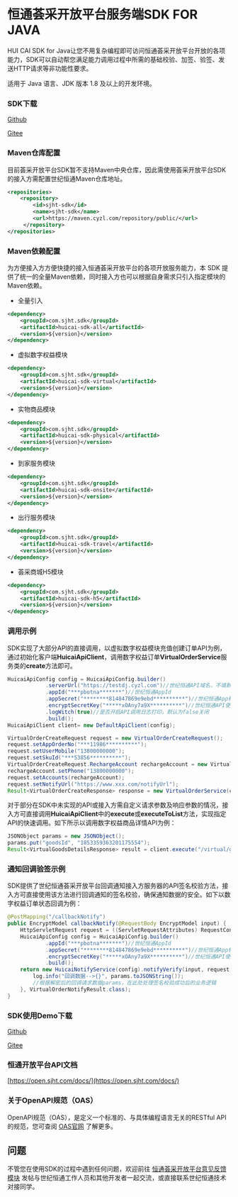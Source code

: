 # 恒通荟采开放平台服务端SDK FOR JAVA

HUI CAI SDK for Java让您不用复杂编程即可访问恒通荟采开放平台开放的各项能力，SDK可以自动帮您满足能力调用过程中所需的基础校验、加签、验签、发送HTTP请求等非功能性要求。

适用于 Java 语言、JDK 版本 1.8 及以上的开发环境。

### SDK下载

[Github](https://github.com/SJHT-SDK/huicai-sdk-java.git)

[Gitee](https://gitee.com/sjht-sdk/huicai-sdk-java.git)

### Maven仓库配置

目前荟采开放平台SDK暂不支持Maven中央仓库，因此需使用荟采开放平台SDK的接入方需配置世纪恒通Maven仓库地址。

``` xml
<repositories>
    <repository>
        <id>sjht-sdk</id>
        <name>sjht-sdk</name>
        <url>https://maven.cyzl.com/repository/public/</url>
     </repository>
</repositories>
```

### Maven依赖配置

为方便接入方方便快捷的接入恒通荟采开放平台的各项开放服务能力，本 SDK 提供了统一的全量Maven依赖，同时接入方也可以根据自身需求只引入指定模块的Maven依赖。

- 全量引入

``` xml
<dependency>
    <groupId>com.sjht.sdk</groupId>
    <artifactId>huicai-sdk-all</artifactId>
    <version>${version}</version>
</dependency>
```

- 虚拟数字权益模块

``` xml
<dependency>
    <groupId>com.sjht.sdk</groupId>
    <artifactId>huicai-sdk-virtual</artifactId>
    <version>${version}</version>
</dependency>
```

- 实物商品模块

``` xml
<dependency>
    <groupId>com.sjht.sdk</groupId>
    <artifactId>huicai-sdk-physical</artifactId>
    <version>${version}</version>
</dependency>
```

- 到家服务模块

``` xml
<dependency>
    <groupId>com.sjht.sdk</groupId>
    <artifactId>huicai-sdk-onsite</artifactId>
    <version>${version}</version>
</dependency>
```

- 出行服务模块

``` xml
<dependency>
    <groupId>com.sjht.sdk</groupId>
    <artifactId>huicai-sdk-travel</artifactId>
    <version>${version}</version>
</dependency>
```

- 荟采商城H5模块

``` xml
<dependency>
    <groupId>com.sjht.sdk</groupId>
    <artifactId>huicai-sdk-h5</artifactId>
    <version>${version}</version>
</dependency>
```

### 调用示例

SDK实现了大部分API的直接调用，以虚拟数字权益模块充值创建订单API为例，通过初始化客户端**HuicaiApiClient**，调用数字权益订单**VirtualOrderService**服务类的**create**方法即可。

``` java
HuicaiApiConfig config = HuicaiApiConfig.builder()
            .serverUrl("https://testdj.cyzl.com")//世纪恒通API域名，不填默认为生产环境域名https://open.sjht.com
            .appId("***pbotna*******")//世纪恒通AppId
            .appSecret("********814847869e9ebd**********")//世纪恒通App秘钥
            .encryptSecretKey("*****xOAny7a9X**********")//世纪恒通API使用3DES加解密秘钥
            .logWitch(true)//是否开启API调用日志打印，默认为false关闭
            .build();
HuicaiApiClient client= new DefaultApiClient(config);

VirtualOrderCreateRequest request = new VirtualOrderCreateRequest();
request.setAppOrderNo("***11986**********");
request.setUserMobile("13800000000");
request.setSkuId("***53856**********");
VirtualOrderCreateRequest.RechargeAccount rechargeAccount = new VirtualOrderCreateRequest.RechargeAccount();
rechargeAccount.setPhone("13800000000");
request.setAccounts(rechargeAccount);
request.setNotifyUrl("https://www.xxx.com/notifyUrl");
Result<VirtualOrderCreateResponse> response = new VirtualOrderService(client).create(request);
```

对于部分在SDK中未实现的API或接入方需自定义请求参数及响应参数的情况，接入方可直接调用**HuicaiApiClient**中的**execute**或**executeToList**方法，实现指定API的快速调用。如下所示以调用数字权益商品详情API为例：

``` java
JSONObject params = new JSONObject();
params.put("goodsId", "1853359363201175554");
Result<VirtualGoodsDetailsResponse> result = client.execute("/virtual/goods/details", params, VirtualGoodsDetailsResponse.class);
```

### 通知回调验签示例

SDK提供了世纪恒通荟采开放平台回调通知接入方服务器的API签名校验方法，接入方可直接使用该方法进行回调通知的签名校验，确保通知数据的安全。如下以数字权益订单状态回调为例：

``` java
@PostMapping("/callbackNotify")
public EncryptModel callbackNotify(@RequestBody EncryptModel input) {
    HttpServletRequest request = ((ServletRequestAttributes) RequestContextHolder.getRequestAttributes()).getRequest();
    HuicaiApiConfig config = HuicaiApiConfig.builder()
            .appId("***pbotna*******")//世纪恒通AppId
            .appSecret("********814847869e9ebd**********")//世纪恒通App秘钥
            .encryptSecretKey("*****xOAny7a9X**********")//世纪恒通API使用3DES加解密秘钥
            .build();
    return new HuicaiNotifyService(config).notifyVerify(input, request, params -> {
        log.info("回调数据-->{}", params.toJSONString());
        //根据解密后的回调请求数据params，在此处处理签名校验成功后的业务逻辑
    }, VirtualOrderNotifyResult.class);
}
```

### SDK使用Demo下载

[Github](https://github.com/SJHT-SDK/huicai-sdk-java-demo.git)

[Gitee](https://gitee.com/sjht-sdk/huicai-sdk-java-demo.git)

### 恒通开放平台API文档

[https://open.sjht.com/docs/](https://open.sjht.com/docs/)

### 关于OpenAPI规范（OAS）

OpenAPI规范（OAS），是定义一个标准的、与具体编程语言无关的RESTful API的规范，您可查阅 [OAS官网](https://www.openapis.org) 了解更多。

## 问题

不管您在使用SDK的过程中遇到任何问题，欢迎前往 [恒通荟采开放平台意见反馈模块](https://txc.qq.com/products/642829) 发帖与世纪恒通工作人员和其他开发者一起交流，或直接联系世纪恒通技术对接同学。

